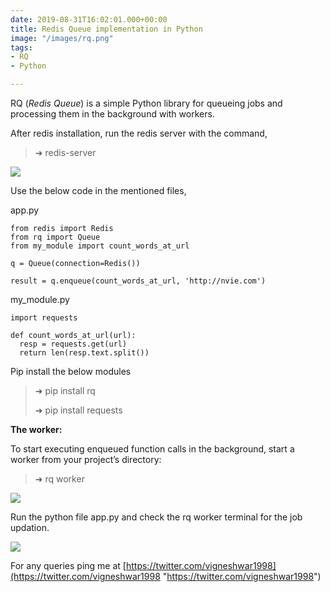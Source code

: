 ```yaml
---
date: 2019-08-31T16:02:01.000+00:00
title: Redis Queue implementation in Python
image: "/images/rq.png"
tags:
- RQ
- Python

---
```

RQ (_Redis Queue_) is a simple Python library for queueing jobs and processing them in the background with workers.

<!-- excerpt -->

After redis installation, run the redis server with the command,

> ➜  redis-server

![](/images/redis-server.png)

Use the below code in the mentioned files,

app.py

    from redis import Redis
    from rq import Queue
    from my_module import count_words_at_url
    
    q = Queue(connection=Redis())
    
    result = q.enqueue(count_words_at_url, 'http://nvie.com')

my_module.py

    import requests
    
    def count_words_at_url(url):
      resp = requests.get(url)
      return len(resp.text.split())

Pip install the below modules

> ➜  pip install rq
>
> ➜  pip install requests

**The worker:**

To start executing enqueued function calls in the background, start a worker from your project’s directory:

> ➜  rq worker

![](/images/rq_worker1.png)

Run the python file app.py and check the rq worker terminal for the job updation.

![](/images/rq_worker.png)

For any queries ping me at [https://twitter.com/vigneshwar1998](https://twitter.com/vigneshwar1998 "https://twitter.com/vigneshwar1998")
